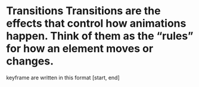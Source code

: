 # Transitions Transitions are the effects that control **how animations happen**. Think of them as the “rules” for how an element moves or changes.

keyframe are written in this format
[start, end]
